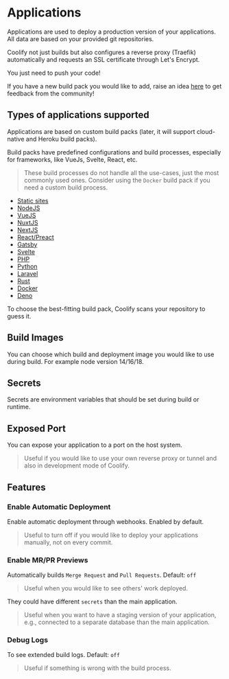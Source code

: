 # Applications

Applications are used to deploy a production version of your applications. All data are based on your provided git repositories.

Coolify not just builds but also configures a reverse proxy (Traefik) automatically and requests an SSL certificate through Let's Encrypt. 

You just need to push your code!

If you have a new build pack you would like to add, raise an idea [here](https://feedback.coolify.io/) to get feedback from the community!

## Types of applications supported
Applications are based on custom build packs (later, it will support cloud-native and Heroku build packs).

Build packs have predefined configurations and build processes, especially for frameworks, like VueJs, Svelte, React, etc.

> These build processes do not handle all the use-cases, just the most commonly used ones. Consider using the `Docker` build pack if you need a custom build process.

- [Static sites](./static)
- [NodeJS](./nodejs)
- [VueJS](./vuejs)
- [NuxtJS](./nuxtjs)
- [NextJS](./nextjs)
- [React/Preact](./react-preact)
- [Gatsby](./gatsby)
- [Svelte](./svelte)
- [PHP](./php)
- [Python](./python)
- [Laravel](./laravel)
- [Rust](./rust)
- [Docker](./docker)
- [Deno](./deno)

To choose the best-fitting build pack, Coolify scans your repository to guess it.

## Build Images

You can choose which build and deployment image you would like to use during build. For example node version 14/16/18.

## Secrets
Secrets are environment variables that should be set during build or runtime.

## Exposed Port
You can expose your application to a port on the host system.

> Useful if you would like to use your own reverse proxy or tunnel and also in development mode of Coolify. 

## Features

### Enable Automatic Deployment
Enable automatic deployment through webhooks. Enabled by default.
> Useful to turn off if you would like to deploy your applications manually, not on every commit.

### Enable MR/PR Previews
Automatically builds `Merge Request` and `Pull Requests`. Default: `off`
> Useful when you would like to see others' work deployed.

They could have different `secrets` than the main application.
> Useful when you want to have a staging version of your application, e.g., connected to a separate database than the main application.

### Debug Logs
To see extended build logs. Default: `off`
> Useful if something is wrong with the build process.